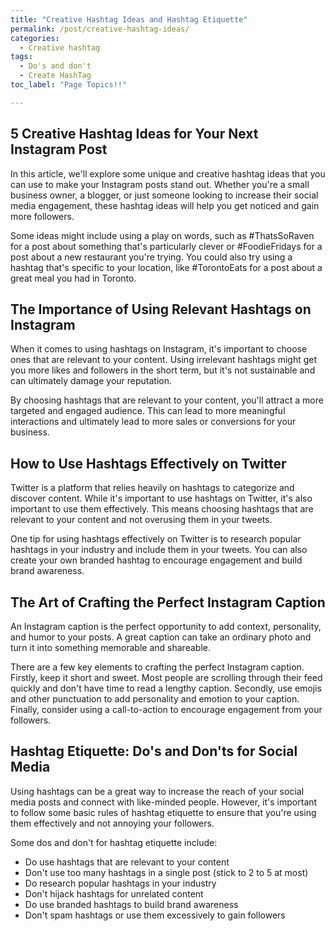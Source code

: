 ```yaml
---
title: "Creative Hashtag Ideas and Hashtag Etiquette"
permalink: /post/creative-hashtag-ideas/
categories:
  - Creative hashtag
tags:
  - Do's and don't
  - Create HashTag
toc_label: "Page Topics!!"

---
```


## 5 Creative Hashtag Ideas for Your Next Instagram Post
In this article, we'll explore some unique and creative hashtag ideas that you can use to make your Instagram posts stand out. Whether you're a small business owner, a blogger, or just someone looking to increase their social media engagement, these hashtag ideas will help you get noticed and gain more followers.

Some ideas might include using a play on words, such as #ThatsSoRaven for a post about something that's particularly clever or #FoodieFridays for a post about a new restaurant you're trying. You could also try using a hashtag that's specific to your location, like #TorontoEats for a post about a great meal you had in Toronto.

## The Importance of Using Relevant Hashtags on Instagram
When it comes to using hashtags on Instagram, it's important to choose ones that are relevant to your content. Using irrelevant hashtags might get you more likes and followers in the short term, but it's not sustainable and can ultimately damage your reputation.

By choosing hashtags that are relevant to your content, you'll attract a more targeted and engaged audience. This can lead to more meaningful interactions and ultimately lead to more sales or conversions for your business.

## How to Use Hashtags Effectively on Twitter
Twitter is a platform that relies heavily on hashtags to categorize and discover content. While it's important to use hashtags on Twitter, it's also important to use them effectively. This means choosing hashtags that are relevant to your content and not overusing them in your tweets.

One tip for using hashtags effectively on Twitter is to research popular hashtags in your industry and include them in your tweets. You can also create your own branded hashtag to encourage engagement and build brand awareness.

## The Art of Crafting the Perfect Instagram Caption
An Instagram caption is the perfect opportunity to add context, personality, and humor to your posts. A great caption can take an ordinary photo and turn it into something memorable and shareable.

There are a few key elements to crafting the perfect Instagram caption. Firstly, keep it short and sweet. Most people are scrolling through their feed quickly and don't have time to read a lengthy caption. Secondly, use emojis and other punctuation to add personality and emotion to your caption. Finally, consider using a call-to-action to encourage engagement from your followers.

## Hashtag Etiquette: Do's and Don'ts for Social Media
Using hashtags can be a great way to increase the reach of your social media posts and connect with like-minded people. However, it's important to follow some basic rules of hashtag etiquette to ensure that you're using them effectively and not annoying your followers.

Some dos and don't for hashtag etiquette include:

* Do use hashtags that are relevant to your content
* Don't use too many hashtags in a single post (stick to 2 to 5 at most)
* Do research popular hashtags in your industry
* Don't hijack hashtags for unrelated content
* Do use branded hashtags to build brand awareness
* Don't spam hashtags or use them excessively to gain followers
